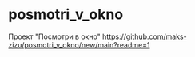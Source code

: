 # posmotri_v_okno
Проект "Посмотри в окно"
https://github.com/maks-zizu/posmotri_v_okno/new/main?readme=1
